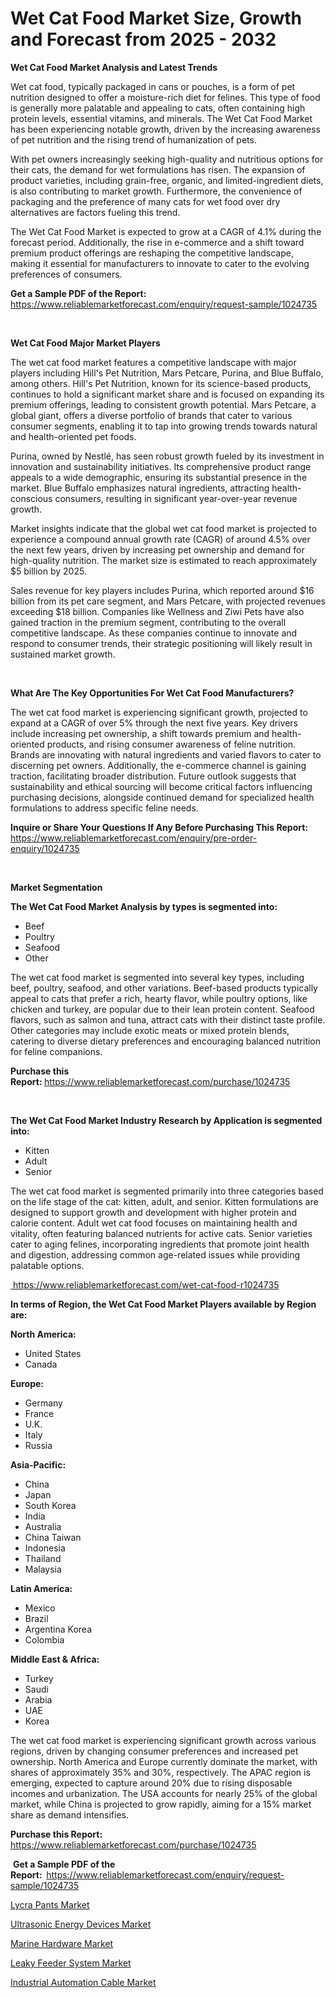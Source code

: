 <p><h1>Wet Cat Food Market Size, Growth and Forecast from 2025 - 2032</h1></p><p><strong>Wet Cat Food Market Analysis and Latest Trends</strong></p>
<p><p>Wet cat food, typically packaged in cans or pouches, is a form of pet nutrition designed to offer a moisture-rich diet for felines. This type of food is generally more palatable and appealing to cats, often containing high protein levels, essential vitamins, and minerals. The Wet Cat Food Market has been experiencing notable growth, driven by the increasing awareness of pet nutrition and the rising trend of humanization of pets.</p><p>With pet owners increasingly seeking high-quality and nutritious options for their cats, the demand for wet formulations has risen. The expansion of product varieties, including grain-free, organic, and limited-ingredient diets, is also contributing to market growth. Furthermore, the convenience of packaging and the preference of many cats for wet food over dry alternatives are factors fueling this trend.</p><p>The Wet Cat Food Market is expected to grow at a CAGR of 4.1% during the forecast period. Additionally, the rise in e-commerce and a shift toward premium product offerings are reshaping the competitive landscape, making it essential for manufacturers to innovate to cater to the evolving preferences of consumers.</p></p>
<p><strong>Get a Sample PDF of the Report:&nbsp;</strong> <a href="https://www.reliablemarketforecast.com/enquiry/request-sample/1024735?utm_campaign=1875&utm_medium=2&utm_source=Github&utm_content=ia&utm_term=06032025&utm_id=wet-cat-food">https://www.reliablemarketforecast.com/enquiry/request-sample/1024735</a></p>
<p>&nbsp;</p>
<p><strong>Wet Cat Food Major Market Players</strong></p>
<p><p>The wet cat food market features a competitive landscape with major players including Hill's Pet Nutrition, Mars Petcare, Purina, and Blue Buffalo, among others. Hill's Pet Nutrition, known for its science-based products, continues to hold a significant market share and is focused on expanding its premium offerings, leading to consistent growth potential. Mars Petcare, a global giant, offers a diverse portfolio of brands that cater to various consumer segments, enabling it to tap into growing trends towards natural and health-oriented pet foods.</p><p>Purina, owned by Nestlé, has seen robust growth fueled by its investment in innovation and sustainability initiatives. Its comprehensive product range appeals to a wide demographic, ensuring its substantial presence in the market. Blue Buffalo emphasizes natural ingredients, attracting health-conscious consumers, resulting in significant year-over-year revenue growth.</p><p>Market insights indicate that the global wet cat food market is projected to experience a compound annual growth rate (CAGR) of around 4.5% over the next few years, driven by increasing pet ownership and demand for high-quality nutrition. The market size is estimated to reach approximately $5 billion by 2025.</p><p>Sales revenue for key players includes Purina, which reported around $16 billion from its pet care segment, and Mars Petcare, with projected revenues exceeding $18 billion. Companies like Wellness and Ziwi Pets have also gained traction in the premium segment, contributing to the overall competitive landscape. As these companies continue to innovate and respond to consumer trends, their strategic positioning will likely result in sustained market growth.</p></p>
<p>&nbsp;</p>
<p><strong>What Are The Key Opportunities For Wet Cat Food Manufacturers?</strong></p>
<p><p>The wet cat food market is experiencing significant growth, projected to expand at a CAGR of over 5% through the next five years. Key drivers include increasing pet ownership, a shift towards premium and health-oriented products, and rising consumer awareness of feline nutrition. Brands are innovating with natural ingredients and varied flavors to cater to discerning pet owners. Additionally, the e-commerce channel is gaining traction, facilitating broader distribution. Future outlook suggests that sustainability and ethical sourcing will become critical factors influencing purchasing decisions, alongside continued demand for specialized health formulations to address specific feline needs.</p></p>
<p><strong>Inquire or Share Your Questions If Any Before Purchasing This Report:</strong> <a href="https://www.reliablemarketforecast.com/enquiry/pre-order-enquiry/1024735?utm_campaign=1875&utm_medium=2&utm_source=Github&utm_content=ia&utm_term=06032025&utm_id=wet-cat-food">https://www.reliablemarketforecast.com/enquiry/pre-order-enquiry/1024735</a></p>
<p>&nbsp;</p>
<p><strong>Market Segmentation</strong></p>
<p><strong>The Wet Cat Food Market Analysis by types is segmented into:</strong></p>
<p><ul><li>Beef</li><li>Poultry</li><li>Seafood</li><li>Other</li></ul></p>
<p><p>The wet cat food market is segmented into several key types, including beef, poultry, seafood, and other variations. Beef-based products typically appeal to cats that prefer a rich, hearty flavor, while poultry options, like chicken and turkey, are popular due to their lean protein content. Seafood flavors, such as salmon and tuna, attract cats with their distinct taste profile. Other categories may include exotic meats or mixed protein blends, catering to diverse dietary preferences and encouraging balanced nutrition for feline companions.</p></p>
<p><strong>Purchase this Report:&nbsp;</strong><a href="https://www.reliablemarketforecast.com/purchase/1024735?utm_campaign=1875&utm_medium=2&utm_source=Github&utm_content=ia&utm_term=06032025&utm_id=wet-cat-food">https://www.reliablemarketforecast.com/purchase/1024735</a></p>
<p>&nbsp;</p>
<p><strong>The Wet Cat Food Market Industry Research by Application is segmented into:</strong></p>
<p><ul><li>Kitten</li><li>Adult</li><li>Senior</li></ul></p>
<p><p>The wet cat food market is segmented primarily into three categories based on the life stage of the cat: kitten, adult, and senior. Kitten formulations are designed to support growth and development with higher protein and calorie content. Adult wet cat food focuses on maintaining health and vitality, often featuring balanced nutrients for active cats. Senior varieties cater to aging felines, incorporating ingredients that promote joint health and digestion, addressing common age-related issues while providing palatable options.</p></p>
<p><a href="https://www.reliablemarketforecast.com/wet-cat-food-r1024735?utm_campaign=1875&utm_medium=2&utm_source=Github&utm_content=ia&utm_term=06032025&utm_id=wet-cat-food">&nbsp;https://www.reliablemarketforecast.com/wet-cat-food-r1024735</a></p>
<p><strong>In terms of Region, the Wet Cat Food Market Players available by Region are:</strong></p>
<p>
    <p> <strong> North America: </strong>
        <ul>
            <li>United States</li>
            <li>Canada</li>
        </ul>
        </p> 
    <p> <strong> Europe: </strong>
        <ul>
            <li>Germany</li>
            <li>France</li>
            <li>U.K.</li>
            <li>Italy</li>
            <li>Russia</li>
        </ul>
        </p> 
    <p> <strong> Asia-Pacific: </strong>
        <ul>
            <li>China</li>
            <li>Japan</li>
            <li>South Korea</li>
            <li>India</li>
            <li>Australia</li>
            <li>China Taiwan</li>
            <li>Indonesia</li>
            <li>Thailand</li>
            <li>Malaysia</li>
        </ul>
        </p> 
    <p> <strong> Latin America: </strong>
        <ul>
            <li>Mexico</li>
            <li>Brazil</li>
            <li>Argentina Korea</li>
            <li>Colombia</li>
        </ul>
        </p> 
    <p> <strong> Middle East & Africa: </strong>
        <ul>
            <li>Turkey</li>
            <li>Saudi</li>
            <li>Arabia</li>
            <li>UAE</li>
            <li>Korea</li>
        </ul>
    </p>
    </p>
<p><p>The wet cat food market is experiencing significant growth across various regions, driven by changing consumer preferences and increased pet ownership. North America and Europe currently dominate the market, with shares of approximately 35% and 30%, respectively. The APAC region is emerging, expected to capture around 20% due to rising disposable incomes and urbanization. The USA accounts for nearly 25% of the global market, while China is projected to grow rapidly, aiming for a 15% market share as demand intensifies.</p></p>
<p><strong>Purchase this Report: </strong><a href="https://www.reliablemarketforecast.com/purchase/1024735?utm_campaign=1875&utm_medium=2&utm_source=Github&utm_content=ia&utm_term=06032025&utm_id=wet-cat-food">https://www.reliablemarketforecast.com/purchase/1024735</a></p>
<p>&nbsp;<strong>Get a Sample PDF of the Report:&nbsp;&nbsp;</strong><a href="https://www.reliablemarketforecast.com/enquiry/request-sample/1024735?utm_campaign=1875&utm_medium=2&utm_source=Github&utm_content=ia&utm_term=06032025&utm_id=wet-cat-food">https://www.reliablemarketforecast.com/enquiry/request-sample/1024735</a></p>
<p><strong></strong></p>
<p><p><a href="https://github.com/doganaqev/Market-Research-Report-List-1/blob/main/lycra-pants-market.md?utm_campaign=1875&utm_medium=2&utm_source=Github&utm_content=ia&utm_term=06032025&utm_id=wet-cat-food">Lycra Pants Market</a></p><p><a href="https://github.com/yenagmah/Market-Research-Report-List-1/blob/main/ultrasonic-energy-devices-market.md?utm_campaign=1875&utm_medium=2&utm_source=Github&utm_content=ia&utm_term=06032025&utm_id=wet-cat-food">Ultrasonic Energy Devices Market</a></p><p><a href="https://github.com/navodfetiya/Market-Research-Report-List-1/blob/main/marine-hardware-market.md?utm_campaign=1875&utm_medium=2&utm_source=Github&utm_content=ia&utm_term=06032025&utm_id=wet-cat-food">Marine Hardware Market</a></p><p><a href="https://github.com/omemaeuseda/Market-Research-Report-List-1/blob/main/leaky-feeder-system-market.md?utm_campaign=1875&utm_medium=2&utm_source=Github&utm_content=ia&utm_term=06032025&utm_id=wet-cat-food">Leaky Feeder System Market</a></p><p><a href="https://github.com/cevzarvargem/Market-Research-Report-List-1/blob/main/industrial-automation-cable-market.md?utm_campaign=1875&utm_medium=2&utm_source=Github&utm_content=ia&utm_term=06032025&utm_id=wet-cat-food">Industrial Automation Cable Market</a></p></p>